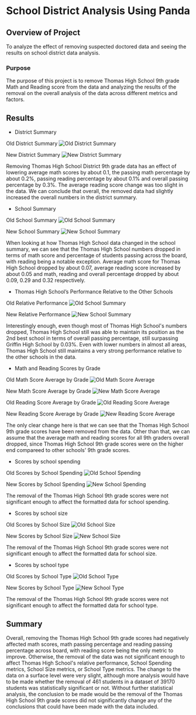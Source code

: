 # School District Analysis Using Panda

## Overview of Project

To analyze the effect of removing suspected doctored data and seeing the results on school district data analysis.

### Purpose

The purpose of this project is to remove Thomas High School 9th grade Math and Reading score from the data and analyzing the results of the removal on the overall analysis of the data across different metrics and factors.

## Results

- District Summary

Old District Summary
![Old District Summary]()

New District Summary
![New District Summary]()

Removing Thomas High School District 9th grade data has an effect of lowering average math scores by about 0.1, the passing math percentage by about 0.2%, passing reading percentage by about 0.1% and overall passing percentage by 0.3%. The average reading score change was too slight in the data. We can conclude that overall, the removed data had slightly increased the overall numbers in the district summary.

- School Summary

Old School Summary
![Old School Summary]()

New School Summary
![New School Summary]()

When looking at how Thomas High School data changed in the school summary, we can see that the Thomas High School numbers dropped in terms of math score and percentage of students passing across the board, with reading being a notable exception. Average math score for Thomas High School dropped by about 0.07, average reading score increased by about 0.05 and math, reading and overall percentage dropped by about 0.09, 0.29 and 0.32 respectively.

- Thomas High School’s Performance Relative to the Other Schools

Old Relative Performance
![Old School Summary]()

New Relative Performance
![New School Summary]()

Interestingly enough, even though most of Thomas High School's numbers dropped, Thomas High School still was able to maintain its position as the 2nd best school in terms of overall passing percentage, still surpassing Griffin High School by 0.03%. Even with lower numbers in almost all areas, Thomas High School still maintains a very strong performance relative to the other schools in the data.

- Math and Reading Scores by Grade

Old Math Score Average by Grade
![Old Math Score Average]()

New Math Score Average by Grade
![New Math Score Average]()

Old Reading Score Average by Grade
![Old Reading Score Average]()

New Reading Score Average by Grade
![New Reading Score Average]()

The only clear change here is that we can see that the Thomas High School 9th grade scores have been removed from the data. Other than that, we can assume that the average math and reading scores for all 9th graders overall dropped, since Thomas High School 9th grade scores were on the higher end compareed to other schools' 9th grade scores.

- Scores by school spending

Old Scores by School Spending
![Old School Spending]()

New Scores by School Spending
![New School Spending]()

The removal of the Thomas High School 9th grade scores were not significant enough to affect the formatted data for school spending.

- Scores by school size

Old Scores by School Size
![Old School Size]()

New Scores by School Size
![New School Size]()

The removal of the Thomas High School 9th grade scores were not significant enough to affect the formatted data for school size.

- Scores by school type

Old Scores by School Type
![Old School Type]()

New Scores by School Type
![New School Type]()

The removal of the Thomas High School 9th grade scores were not significant enough to affect the formatted data for school type.

## Summary

Overall, removing the Thomas High School 9th grade scores had negatively affected math scores, math passing percentage and reading passing percentage across board, with reading score being the only metric to improve. Otherwise, the removal of the data was not significant enough to affect Thomas High School's relative performance, School Spending metrics, School Size metrics, or School Type metrics. The change to the data on a surface level were very slight, although more analysis would have to be made whether the removal of 461 students in a dataset of 39170 students was statistically significant or not. Without further statistical analysis, the conclusion to be made would be the removal of the Thomas High School 9th grade scores did not significantly change any of the conclusions that could have been made with the data included.